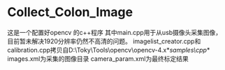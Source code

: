 # Collect_Colon_Image
这是一个配置好opencv 的c++程序
其中main.cpp用于从usb摄像头采集图像，目前暂未解决1920分辨率仍然不高清的问题。
imagelist_creator.cpp和calibration.cpp拷贝自D:\Toky\Tools\opencv\opencv-4.x\**samples\cpp**
images.xml为采集的图像目录
camera_param.xml为最终标定结果
